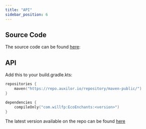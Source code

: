 ```yaml
---
title: "API"
sidebar_position: 6
---
```


## Source Code

The source code can be found [here](https://github.com/Auxilor/EcoEnchants):

## API

Add this to your build.gradle.kts:

```kts
repositories {
    maven("https://repo.auxilor.io/repository/maven-public/")
}

dependencies {
    compileOnly("com.willfp:EcoEnchants:<version>")
}
```

The latest version available on the repo can be found [here](https://github.com/Auxilor/EcoEnchants/tags)
